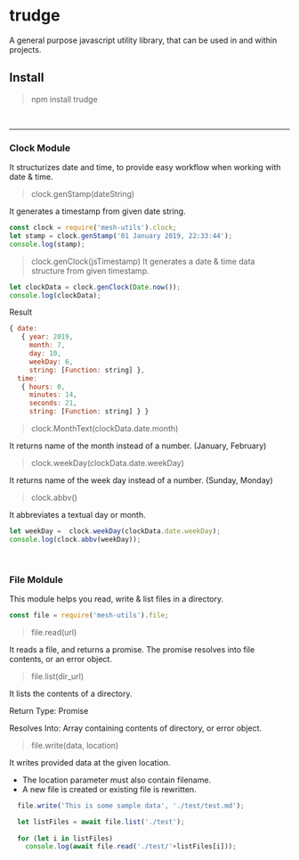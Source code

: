# trudge
A general purpose javascript utility library, that can be used in and within projects.

## Install
> npm install trudge

<br/>

---


### Clock Module
It structurizes date and time, to provide easy workflow when working with date & time.

> clock.genStamp(dateString)

It generates a timestamp from given date string.  
```js
const clock = require('mesh-utils').clock;
let stamp = clock.genStamp('01 January 2019, 22:33:44');
console.log(stamp);
```

> clock.genClock(jsTimestamp)
It generates a date & time data structure from given timestamp. 

```js
let clockData = clock.genClock(Date.now());
console.log(clockData);
```
Result 
```js
{ date:
   { year: 2019,
     month: 7,
     day: 10,
     weekDay: 6,
     string: [Function: string] },
  time:
   { hours: 0, 
     minutes: 14, 
     seconds: 21, 
     string: [Function: string] } } 
```

> clock.MonthText(clockData.date.month)

It returns name of the month instead of a number. (January,  February)

> clock.weekDay(clockData.date.weekDay)

It returns name of the week day instead of a number. (Sunday, Monday) 

> clock.abbv()

It abbreviates a textual day or month. 

```js
let weekDay =  clock.weekDay(clockData.date.weekDay);
console.log(clock.abbv(weekDay));
```

<br/>

### File Moldule 
This module helps you read, write & list files in a directory. 

```js
const file = require('mesh-utils').file;
```

> file.read(url)

It reads a file, and returns a promise. The promise resolves into file contents, or an error object.

> file.list(dir_url) 

It lists the contents of a directory. 

Return Type: Promise 

Resolves Into: Array containing contents of directory, or error object. 

> file.write(data, location)

It writes provided data at the given location. 
* The location parameter must also contain filename. 
* A new file is created or existing file is rewritten. 

```js
  file.write('This is some sample data', './test/test.md');

  let listFiles = await file.list('./test');
    
  for (let i in listFiles)
    console.log(await file.read('./test/'+listFiles[i]));
```